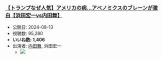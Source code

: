 ### [【トランプなぜ人気】アメリカの病…アベノミクスのブレーンが激白【浜田宏一vs内田舞】](https://www.youtube.com/watch?v=bxVG9kGWON8)
-   公開日: 2024-08-13
-   視聴数: 95,280
-   **いいね数: 1,406**
-   出演者: [内田舞](/rehacq_fan/people/内田舞 "wikilink"), 浜田宏一
    - [![](https://img.youtube.com/vi/bxVG9kGWON8/hqdefault.jpg)](https://www.youtube.com/watch?v=bxVG9kGWON8)
